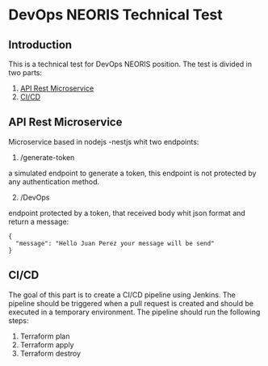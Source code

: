 # DevOps NEORIS Technical Test

## Introduction

This is a technical test for DevOps NEORIS position. The test is divided in two parts:

1. [API Rest Microservice](#api-rest-microservice)
2. [CI/CD](#cicd)

## API Rest Microservice

Microservice based in nodejs -nestjs whit two endpoints:

1. /generate-token

a simulated endpoint to generate a token, this endpoint is not protected by any authentication method.

2. /DevOps

endpoint protected by a token, that received body whit json format and return a message: 

```
{
  "message": "Hello Juan Perez your message will be send"
}
```

## CI/CD

The goal of this part is to create a CI/CD pipeline using Jenkins. The pipeline should be triggered when a pull request is created and should be executed in a temporary environment. The pipeline should run the following steps:

1. Terraform plan
2. Terraform apply
3. Terraform destroy
